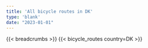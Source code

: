 ```yaml
---
title: 'All bicycle routes in DK'
type: 'blank'
date: "2023-01-01"
---
```


{{< breadcrumbs >}}
{{< bicycle_routes country=DK >}}
